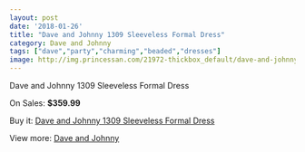 ```yaml
---
layout: post
date: '2018-01-26'
title: "Dave and Johnny 1309 Sleeveless Formal Dress"
category: Dave and Johnny
tags: ["dave","party","charming","beaded","dresses"]
image: http://img.princessan.com/21972-thickbox_default/dave-and-johnny-1309-sleeveless-formal-dress.jpg
---
```

Dave and Johnny 1309 Sleeveless Formal Dress

On Sales: **$359.99**
<a href="https://www.princessan.com/en/dave-and-johnny/10005-dave-and-johnny-1309-sleeveless-formal-dress.html"><amp-img layout="responsive" width="600" height="600" src="//img.princessan.com/21972-thickbox_default/dave-and-johnny-1309-sleeveless-formal-dress.jpg" alt="Dave and Johnny 1309 Sleeveless Formal Dress 0" /></a>
<a href="https://www.princessan.com/en/dave-and-johnny/10005-dave-and-johnny-1309-sleeveless-formal-dress.html"><amp-img layout="responsive" width="600" height="600" src="//img.princessan.com/21973-thickbox_default/dave-and-johnny-1309-sleeveless-formal-dress.jpg" alt="Dave and Johnny 1309 Sleeveless Formal Dress 1" /></a>

Buy it: [Dave and Johnny 1309 Sleeveless Formal Dress](https://www.princessan.com/en/dave-and-johnny/10005-dave-and-johnny-1309-sleeveless-formal-dress.html "Dave and Johnny 1309 Sleeveless Formal Dress")

View more: [Dave and Johnny](https://www.princessan.com/en/16-dave-and-johnny "Dave and Johnny")